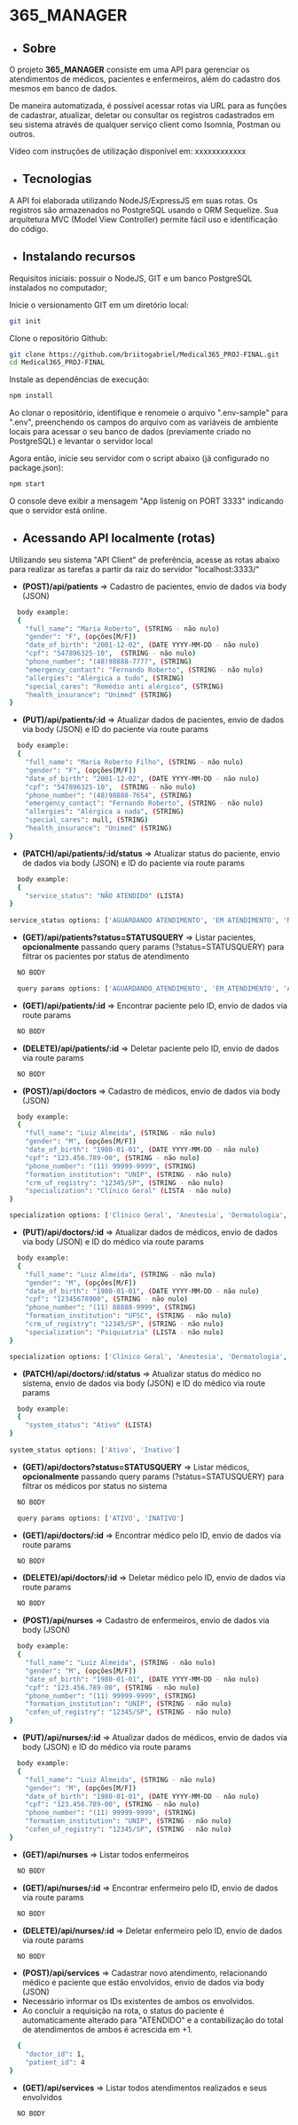 # 365_MANAGER

- ## Sobre

O projeto **365_MANAGER** consiste em uma API para gerenciar os atendimentos de médicos, pacientes e enfermeiros, além do cadastro dos mesmos em banco de dados.

De maneira automatizada, é possível acessar rotas via URL para as funções de cadastrar, atualizar, deletar ou consultar os registros cadastrados em seu sistema através de qualquer serviço client como Isomnia, Postman ou outros.

Vídeo com instruções de utilização disponível em: xxxxxxxxxxxx

- ## Tecnologias

A API foi elaborada utilizando NodeJS/ExpressJS em suas rotas. Os registros são armazenados no PostgreSQL usando o ORM Sequelize. Sua arquitetura MVC (Model View Controller) permite fácil uso e identificação do código.

- ## Instalando recursos

Requisitos iniciais: possuir o NodeJS, GIT e um banco PostgreSQL instalados no computador;

Inicie o versionamento GIT em um diretório local:
```bash
git init
```

Clone o repositório Github:
```bash
git clone https://github.com/briitogabriel/Medical365_PROJ-FINAL.git
cd Medical365_PROJ-FINAL
```

Instale as dependências de execução:
```bash
npm install
```
Ao clonar o repositório, identifique e renomeie o arquivo ".env-sample" para ".env", preenchendo os campos do arquivo com as variáveis de ambiente locais para acessar o seu banco de dados (previamente criado no PostgreSQL) e levantar o servidor local

Agora então, inicie seu servidor com o script abaixo (já configurado no package.json):
```bash
npm start
```

O console deve exibir a mensagem "App listenig on PORT 3333" indicando que o servidor está online.

 - ## Acessando API localmente (rotas)

Utilizando seu sistema "API Client" de preferência, acesse as rotas abaixo para realizar as tarefas a partir da raiz do servidor "localhost:3333/"

- **(POST)/api/patients**  => Cadastro de pacientes, envio de dados via body (JSON)
```bash 
  body example:
  {
	"full_name": "Maria Roberto", (STRING - não nulo)
	"gender": "F", (opções[M/F])
	"date_of_birth": "2001-12-02", (DATE YYYY-MM-DD - não nulo)
	"cpf": "547896325-10",	(STRING - não nulo)
	"phone_number": "(48)98888-7777", (STRING)
	"emergency_contact": "Fernando Roberto", (STRING - não nulo)
	"allergies": "Alérgica a tudo", (STRING)
	"special_cares": "Remédio anti alérgico", (STRING)
	"health_insurance": "Unimed" (STRING)
}
```

- **(PUT)/api/patients/:id**  => Atualizar dados de pacientes, envio de dados via body (JSON) e ID do paciente via route params
```bash 
  body example:
  {
	"full_name": "Maria Roberto Filho", (STRING - não nulo)
	"gender": "F", (opções[M/F])
	"date_of_birth": "2001-12-02", (DATE YYYY-MM-DD - não nulo)
	"cpf": "547896325-10",	(STRING - não nulo)
	"phone_number": "(48)98888-7654", (STRING)
	"emergency_contact": "Fernando Roberto", (STRING - não nulo)
	"allergies": "Alérgica a nada", (STRING)
	"special_cares": null, (STRING)
	"health_insurance": "Unimed" (STRING)
}
```

- **(PATCH)/api/patients/:id/status**  => Atualizar status do paciente, envio de dados via body (JSON) e ID do paciente via route params
```bash 
  body example:
  {
	"service_status": "NÃO ATENDIDO" (LISTA)
}
	
service_status options: ['AGUARDANDO ATENDIMENTO', 'EM ATENDIMENTO', 'NÃO ATENDIDO']
```

- **(GET)/api/patients?status=STATUSQUERY**  => Listar pacientes, **opcionalmente** passando query params (?status=STATUSQUERY) para filtrar os pacientes por status de atendimento
```bash 
  NO BODY

  query params options: ['AGUARDANDO_ATENDIMENTO', 'EM_ATENDIMENTO', 'ATENDIDO', 'NAO_ATENDIDO']
```

- **(GET)/api/patients/:id**  => Encontrar paciente pelo ID, envio de dados via route params
```bash 
  NO BODY
```

- **(DELETE)/api/patients/:id**  => Deletar paciente pelo ID, envio de dados via route params
```bash 
  NO BODY
```

- **(POST)/api/doctors**  => Cadastro de médicos, envio de dados via body (JSON)
```bash 
  body example:
  {
	"full_name": "Luiz Almeida", (STRING - não nulo)
	"gender": "M", (opções[M/F])
	"date_of_birth": "1980-01-01", (DATE YYYY-MM-DD - não nulo)
	"cpf": "123.456.789-00", (STRING - não nulo)
	"phone_number": "(11) 99999-9999", (STRING)
	"formation_institution": "UNIP", (STRING - não nulo)
	"crm_uf_registry": "12345/SP", (STRING - não nulo)
	"specialization": "Clínico Geral" (LISTA - não nulo)
}

specialization options: ['Clínico Geral', 'Anestesia', 'Dermatologia', 'Ginecologia', 'Neurologia', 'Pediatra', 'Psiquiatria', 'Ortopedia']
```

- **(PUT)/api/doctors/:id**  => Atualizar dados de médicos, envio de dados via body (JSON) e ID do médico via route params
```bash 
  body example:
  {
	"full_name": "Luiz Almeida", (STRING - não nulo)
	"gender": "M", (opções[M/F])
	"date_of_birth": "1980-01-01", (DATE YYYY-MM-DD - não nulo)
	"cpf": "12345678900", (STRING - não nulo)
	"phone_number": "(11) 88888-9999", (STRING)
	"formation_institution": "UFSC", (STRING - não nulo)
	"crm_uf_registry": "12345/SP", (STRING - não nulo)
	"specialization": "Psiquiatria" (LISTA - não nulo)
}

specialization options: ['Clínico Geral', 'Anestesia', 'Dermatologia', 'Ginecologia', 'Neurologia', 'Pediatra', 'Psiquiatria', 'Ortopedia']
```

- **(PATCH)/api/doctors/:id/status**  => Atualizar status do médico no sistema, envio de dados via body (JSON) e ID do médico via route params
```bash 
  body example:
  {
	"system_status": "Ativo" (LISTA)
}
	
system_status options: ['Ativo', 'Inativo']
```

- **(GET)/api/doctors?status=STATUSQUERY**  => Listar médicos, **opcionalmente** passando query params (?status=STATUSQUERY) para filtrar os médicos por status no sistema
```bash 
  NO BODY

  query params options: ['ATIVO', 'INATIVO']
```

- **(GET)/api/doctors/:id**  => Encontrar médico pelo ID, envio de dados via route params
```bash 
  NO BODY
```

- **(DELETE)/api/doctors/:id**  => Deletar médico pelo ID, envio de dados via route params
```bash 
  NO BODY
```

- **(POST)/api/nurses**  => Cadastro de enfermeiros, envio de dados via body (JSON)
```bash 
  body example:
  {
	"full_name": "Luiz Almeida", (STRING - não nulo)
	"gender": "M", (opções[M/F])
	"date_of_birth": "1980-01-01", (DATE YYYY-MM-DD - não nulo)
	"cpf": "123.456.789-00", (STRING - não nulo)
	"phone_number": "(11) 99999-9999", (STRING)
	"formation_institution": "UNIP", (STRING - não nulo)
	"cofen_uf_registry": "12345/SP", (STRING - não nulo)
}
```

- **(PUT)/api/nurses/:id**  => Atualizar dados de médicos, envio de dados via body (JSON) e ID do médico via route params
```bash 
  body example:
  {
	"full_name": "Luiz Almeida", (STRING - não nulo)
	"gender": "M", (opções[M/F])
	"date_of_birth": "1980-01-01", (DATE YYYY-MM-DD - não nulo)
	"cpf": "123.456.789-00", (STRING - não nulo)
	"phone_number": "(11) 99999-9999", (STRING)
	"formation_institution": "UNIP", (STRING - não nulo)
	"cofen_uf_registry": "12345/SP", (STRING - não nulo)
}
```

- **(GET)/api/nurses**  => Listar todos enfermeiros
```bash 
  NO BODY
```

- **(GET)/api/nurses/:id**  => Encontrar enfermeiro pelo ID, envio de dados via route params
```bash 
  NO BODY
```

- **(DELETE)/api/nurses/:id**  => Deletar enfermeiro pelo ID, envio de dados via route params
```bash 
  NO BODY
```

- **(POST)/api/services**  => Cadastrar novo atendimento, relacionando médico e paciente que estão envolvidos, envio de dados via body (JSON)
- Necessário informar os IDs existentes de ambos os envolvidos.
- Ao concluir a requisição na rota, o status do paciente é automaticamente alterado para "ATENDIDO" e a contabilização do total de atendimentos de ambos é acrescida em +1.
```bash 
  {
	"doctor_id": 1,
	"patient_id": 4
}
```

- **(GET)/api/services**  => Listar todos atendimentos realizados e seus envolvidos
```bash 
  NO BODY
```